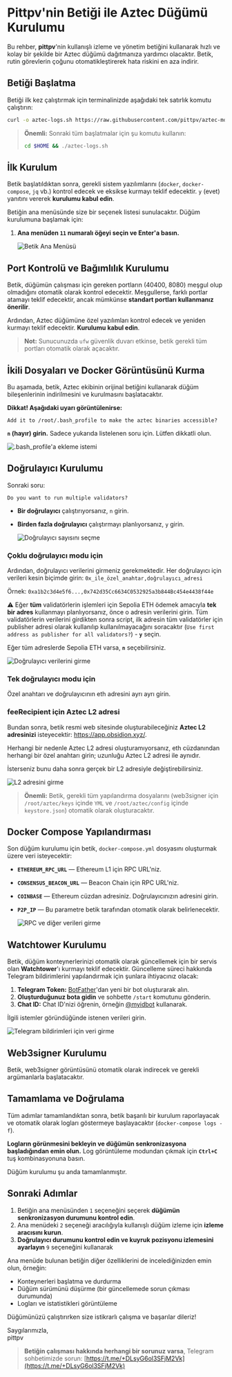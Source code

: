 # Pittpv'nin Betiği ile Aztec Düğümü Kurulumu

Bu rehber, **pittpv**'nin kullanışlı izleme ve yönetim betiğini kullanarak hızlı ve kolay bir şekilde bir Aztec düğümü dağıtmanıza yardımcı olacaktır. Betik, rutin görevlerin çoğunu otomatikleştirerek hata riskini en aza indirir.

## Betiği Başlatma

Betiği ilk kez çalıştırmak için terminalinizde aşağıdaki tek satırlık komutu çalıştırın:

```bash
curl -o aztec-logs.sh https://raw.githubusercontent.com/pittpv/aztec-monitoring-script/main/aztec-logs.sh && chmod +x aztec-logs.sh && ./aztec-logs.sh
```

> **Önemli:** Sonraki tüm başlatmalar için şu komutu kullanın:
> ```bash
> cd $HOME && ./aztec-logs.sh
> ```

## İlk Kurulum

Betik başlatıldıktan sonra, gerekli sistem yazılımlarını (`docker`, `docker-compose`, `jq` vb.) kontrol edecek ve eksikse kurmayı teklif edecektir. `y` (evet) yanıtını vererek **kurulumu kabul edin**.

Betiğin ana menüsünde size bir seçenek listesi sunulacaktır. Düğüm kurulumuna başlamak için:

1.  **Ana menüden `11` numaralı öğeyi seçin ve Enter'a basın.**

    ![Betik Ana Menüsü](https://raw.githubusercontent.com/pittpv/aztec-monitoring-script/main/other/Aztec-Install-by-Script/1.jpg)

## Port Kontrolü ve Bağımlılık Kurulumu

Betik, düğümün çalışması için gereken portların (40400, 8080) meşgul olup olmadığını otomatik olarak kontrol edecektir. Meşgullerse, farklı portlar atamayı teklif edecektir, ancak mümkünse **standart portları kullanmanız önerilir**.

Ardından, Aztec düğümüne özel yazılımları kontrol edecek ve yeniden kurmayı teklif edecektir. **Kurulumu kabul edin**.

> **Not:** Sunucunuzda `ufw` güvenlik duvarı etkinse, betik gerekli tüm portları otomatik olarak açacaktır.

## İkili Dosyaları ve Docker Görüntüsünü Kurma

Bu aşamada, betik, Aztec ekibinin orijinal betiğini kullanarak düğüm bileşenlerinin indirilmesini ve kurulmasını başlatacaktır.

**Dikkat! Aşağıdaki uyarı görüntülenirse:**
```
Add it to /root/.bash_profile to make the aztec binaries accessible?
```

**`n` (hayır) girin.** Sadece yukarıda listelenen soru için. Lütfen dikkatli olun.

![.bash_profile'a ekleme istemi](https://raw.githubusercontent.com/pittpv/aztec-monitoring-script/main/other/Aztec-Install-by-Script/2.jpg)

## Doğrulayıcı Kurulumu

Sonraki soru:
```
Do you want to run multiple validators?
```

*   **Bir doğrulayıcı** çalıştırıyorsanız, `n` girin.
*   **Birden fazla doğrulayıcı** çalıştırmayı planlıyorsanız, `y` girin.

    ![Doğrulayıcı sayısını seçme](https://raw.githubusercontent.com/pittpv/aztec-monitoring-script/main/other/Aztec-Install-by-Script/3.jpg)

### Çoklu doğrulayıcı modu için

Ardından, doğrulayıcı verilerini girmeniz gerekmektedir. Her doğrulayıcı için verileri kesin biçimde girin:
`0x_ile_özel_anahtar,doğrulayıcı_adresi`

Örnek:
`0xa1b2c3d4e5f6...,0x742d35Cc6634C0532925a3b844Bc454e4438f44e`

⚠️ Eğer **tüm** validatörlerin işlemleri için Sepolia ETH ödemek amacıyla **tek bir adres** kullanmayı planlıyorsanız, önce o adresin verilerini girin. Tüm validatörlerin verilerini girdikten sonra script, ilk adresin tüm validatörler için publisher adresi olarak kullanılıp kullanılmayacağını soracaktır (`Use first address as publisher for all validators?`) - **`y`** seçin.

Eğer tüm adreslerde Sepolia ETH varsa, **`n`** seçebilirsiniz.

![Doğrulayıcı verilerini girme](https://raw.githubusercontent.com/pittpv/aztec-monitoring-script/main/other/Aztec-Install-by-Script/4.jpg)

### Tek doğrulayıcı modu için

Özel anahtarı ve doğrulayıcının eth adresini ayrı ayrı girin.

### feeRecipient için Aztec L2 adresi

Bundan sonra, betik resmi web sitesinde oluşturabileceğiniz **Aztec L2 adresinizi** isteyecektir: https://app.obsidion.xyz/.

Herhangi bir nedenle Aztec L2 adresi oluşturamıyorsanız, eth cüzdanından herhangi bir özel anahtarı girin; uzunluğu Aztec L2 adresi ile aynıdır.

İsterseniz bunu daha sonra gerçek bir L2 adresiyle değiştirebilirsiniz.

![L2 adresini girme](https://raw.githubusercontent.com/pittpv/aztec-monitoring-script/main/other/Aztec-Install-by-Script/5.jpg)

> **Önemli:** Betik, gerekli tüm yapılandırma dosyalarını (web3signer için `/root/aztec/keys` içinde `YML` ve `/root/aztec/config` içinde `keystore.json`) otomatik olarak oluşturacaktır.

## Docker Compose Yapılandırması

Son düğüm kurulumu için betik, `docker-compose.yml` dosyasını oluşturmak üzere veri isteyecektir:

*   **`ETHEREUM_RPC_URL`** — Ethereum L1 için RPC URL'niz.
*   **`CONSENSUS_BEACON_URL`** — Beacon Chain için RPC URL'niz.
*   **`COINBASE`** — Ethereum cüzdan adresiniz. Doğrulayıcınızın adresini girin.
*   **`P2P_IP`** — Bu parametre betik tarafından otomatik olarak belirlenecektir.

    ![RPC ve diğer verileri girme](https://raw.githubusercontent.com/pittpv/aztec-monitoring-script/main/other/Aztec-Install-by-Script/6.jpg)

## Watchtower Kurulumu

Betik, düğüm konteynerlerinizi otomatik olarak güncellemek için bir servis olan **Watchtower**'ı kurmayı teklif edecektir. Güncelleme süreci hakkında Telegram bildirimlerini yapılandırmak için şunlara ihtiyacınız olacak:

1.  **Telegram Token:** [BotFather](https://t.me/BotFather)'dan yeni bir bot oluşturarak alın.
2.  **Oluşturduğunuz bota gidin** ve sohbette `/start` komutunu gönderin.
3.  **Chat ID:** Chat ID'nizi öğrenin, örneğin [@myidbot](https://t.me/myidbot) kullanarak.

İlgili istemler göründüğünde istenen verileri girin.

![Telegram bildirimleri için veri girme](https://raw.githubusercontent.com/pittpv/aztec-monitoring-script/main/other/Aztec-Install-by-Script/7.jpg)

## Web3signer Kurulumu

Betik, web3signer görüntüsünü otomatik olarak indirecek ve gerekli argümanlarla başlatacaktır.

## Tamamlama ve Doğrulama

Tüm adımlar tamamlandıktan sonra, betik başarılı bir kurulum raporlayacak ve otomatik olarak logları göstermeye başlayacaktır (`docker-compose logs -f`).

**Logların görünmesini bekleyin ve düğümün senkronizasyona başladığından emin olun.** Log görüntüleme modundan çıkmak için **`Ctrl+C`** tuş kombinasyonuna basın.

Düğüm kurulumu şu anda tamamlanmıştır.

## Sonraki Adımlar

1.  Betiğin ana menüsünden `1` seçeneğini seçerek **düğümün senkronizasyon durumunu kontrol edin**.
2.  Ana menüdeki `2` seçeneği aracılığıyla kullanışlı düğüm izleme için **izleme aracısını kurun**.
3.  **Doğrulayıcı durumunu kontrol edin ve kuyruk pozisyonu izlemesini ayarlayın** `9` seçeneğini kullanarak

Ana menüde bulunan betiğin diğer özelliklerini de incelediğinizden emin olun, örneğin:
*   Konteynerleri başlatma ve durdurma
*   Düğüm sürümünü düşürme (bir güncellemede sorun çıkması durumunda)
*   Logları ve istatistikleri görüntüleme

Düğümünüzü çalıştırırken size istikrarlı çalışma ve başarılar dileriz!

Saygılarımızla,  
pittpv

> **Betiğin çalışması hakkında herhangi bir sorunuz varsa**, Telegram sohbetimizde sorun: [https://t.me/+DLsyG6ol3SFjM2Vk](https://t.me/+DLsyG6ol3SFjM2Vk)
